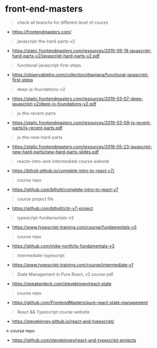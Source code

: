 # front-end-masters

> check all branchs for different level of coures
- https://frontendmasters.com/


> javascript-the-hard-parts-v2
- https://static.frontendmasters.com/resources/2019-09-18-javascript-hard-parts-v2/javascript-hard-parts-v2.pdf


> functional-javascript-first-steps
- https://observablehq.com/collection/@anjana/functional-javascript-first-steps


> deep-js-foundations-v2
- https://static.frontendmasters.com/resources/2019-03-07-deep-javascript-v2/deep-js-foundations-v2.pdf


> js-the-recent-parts
- https://static.frontendmasters.com/resources/2019-03-09-js-recent-parts/js-recent-parts.pdf


> js-the-new-hard-parts
- https://static.frontendmasters.com/resources/2018-05-23-javascript-new-hard-parts/new-hard-parts-slides.pdf


> reacte-intro-and-intermediate
> course website
- https://btholt.github.io/complete-intro-to-react-v7/

> course repo
- https://github.com/btholt/complete-intro-to-react-v7

> course project file
- https://github.com/btholt/citr-v7-project


> typescript-fundamentals-v3
- https://www.typescript-training.com/course/fundamentals-v3

> course repo
- https://github.com/mike-north/ts-fundamentals-v3


> intermediate-typescript
- https://www.typescript-training.com/course/intermediate-v1



> State Management in Pure React, v2
> course pdf
- https://speakerdeck.com/stevekinney/react-state

> course repo
- https://github.com/FrontendMasters/pure-react-state-management



> React && Typescript
> course website
- https://stevekinney.github.io/react-and-typescript/

-> course repo
- https://github.com/stevekinney/react-and-typescript-projects